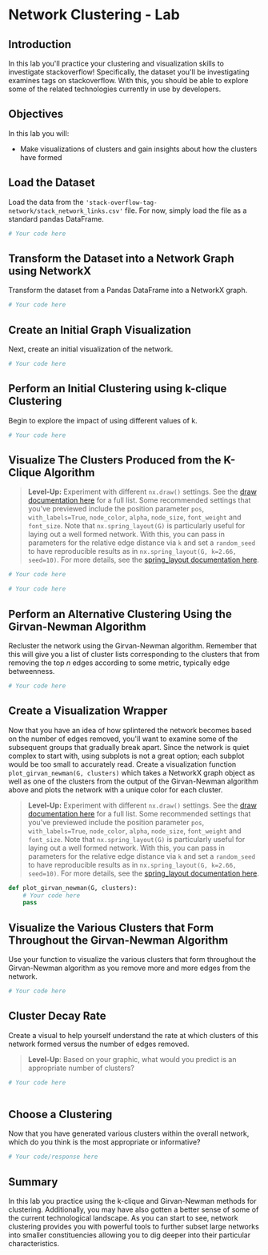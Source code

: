 
# Network Clustering - Lab

## Introduction

In this lab you'll practice your clustering and visualization skills to investigate stackoverflow! Specifically, the dataset you'll be investigating examines tags on stackoverflow. With this, you should be able to explore some of the related technologies currently in use by developers.

## Objectives

In this lab you will: 

- Make visualizations of clusters and gain insights about how the clusters have formed

## Load the Dataset

Load the data from the `'stack-overflow-tag-network/stack_network_links.csv'` file. For now, simply load the file as a standard pandas DataFrame.


```python
# Your code here
```

## Transform the Dataset into a Network Graph using NetworkX

Transform the dataset from a Pandas DataFrame into a NetworkX graph.


```python
# Your code here
```

## Create an Initial Graph Visualization

Next, create an initial visualization of the network.


```python
# Your code here
```

## Perform an Initial Clustering using k-clique Clustering

Begin to explore the impact of using different values of k.


```python
# Your code here
```

## Visualize The Clusters Produced from the K-Clique Algorithm

> **Level-Up:** Experiment with different `nx.draw()` settings. See the [draw documentation here](https://networkx.github.io/documentation/networkx-1.10/reference/generated/networkx.drawing.nx_pylab.draw_networkx.html) for a full list. Some recommended settings that you've previewed include the position parameter `pos`, `with_labels=True`, `node_color`, `alpha`, `node_size`, `font_weight` and `font_size`. Note that `nx.spring_layout(G)` is particularly useful for laying out a well formed network. With this, you can pass in parameters for the relative edge distance via `k` and set a `random_seed` to have reproducible results as in `nx.spring_layout(G, k=2.66, seed=10)`. For more details, see the [spring_layout documentation here](https://networkx.github.io/documentation/networkx-1.10/reference/generated/networkx.drawing.layout.spring_layout.html?highlight=spring%20layout#networkx.drawing.layout.spring_layout).


```python
# Your code here
```


```python
# Your code here
```

## Perform an Alternative Clustering Using the Girvan-Newman Algorithm

Recluster the network using the Girvan-Newman algorithm. Remember that this will give you a list of cluster lists corresponding to the clusters that from removing the top $n$ edges according to some metric, typically edge betweenness.


```python
# Your code here
```

## Create a Visualization Wrapper

Now that you have an idea of how splintered the network becomes based on the number of edges removed, you'll want to examine some of the subsequent groups that gradually break apart. Since the network is quiet complex to start with, using subplots is not a great option; each subplot would be too small to accurately read. Create a visualization function `plot_girvan_newman(G, clusters)` which takes a NetworkX graph object as well as one of the clusters from the output of the Girvan-Newman algorithm above and plots the network with a unique color for each cluster.

> **Level-Up:** Experiment with different `nx.draw()` settings. See the [draw documentation here](https://networkx.github.io/documentation/networkx-1.10/reference/generated/networkx.drawing.nx_pylab.draw_networkx.html) for a full list. Some recommended settings that you've previewed include the position parameter `pos`, `with_labels=True`, `node_color`, `alpha`, `node_size`, `font_weight` and `font_size`. Note that `nx.spring_layout(G)` is particularly useful for laying out a well formed network. With this, you can pass in parameters for the relative edge distance via `k` and set a `random_seed` to have reproducible results as in `nx.spring_layout(G, k=2.66, seed=10)`. For more details, see the [spring_layout documentation here](https://networkx.github.io/documentation/networkx-1.10/reference/generated/networkx.drawing.layout.spring_layout.html?highlight=spring%20layout#networkx.drawing.layout.spring_layout).


```python
def plot_girvan_newman(G, clusters):
    # Your code here 
    pass
```

## Visualize the Various Clusters that Form Throughout the Girvan-Newman Algorithm

Use your function to visualize the various clusters that form throughout the Girvan-Newman algorithm as you remove more and more edges from the network.


```python
# Your code here
```

## Cluster Decay Rate

Create a visual to help yourself understand the rate at which clusters of this network formed versus the number of edges removed.

> **Level-Up**: Based on your graphic, what would you predict is an appropriate number of clusters? 


```python
# Your code here
```


```python

```

## Choose a Clustering 

Now that you have generated various clusters within the overall network, which do you think is the most appropriate or informative?


```python
# Your code/response here
```

## Summary

In this lab you practice using the k-clique and Girvan-Newman methods for clustering. Additionally, you may have also gotten a better sense of some of the current technological landscape. As you can start to see, network clustering provides you with powerful tools to further subset large networks into smaller constituencies allowing you to dig deeper into their particular characteristics.
